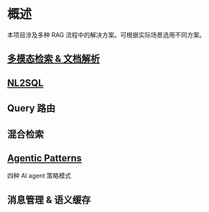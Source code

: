 # 概述
本项目涉及多种 RAG 流程中的解决方案。可根据实际场景选用不同方案。


## [多模态检索 & 文档解析](https://pillarliang.github.io/llm/app/multimodal-doc)


## [NL2SQL](https://github.com/pillarliang/py-nl2sql)

## Query 路由

## 混合检索

## [Agentic Patterns](./docs/agentic-patterns.md)
四种 AI agent 策略模式

## 消息管理 & 语义缓存
